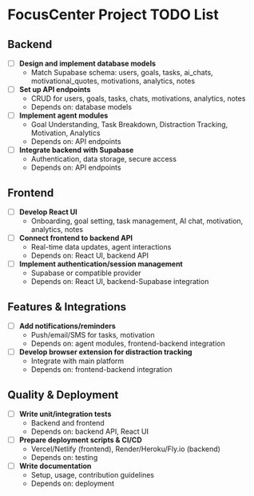 # FocusCenter Project TODO List

## Backend
- [ ] **Design and implement database models**
  - Match Supabase schema: users, goals, tasks, ai_chats, motivational_quotes, motivations, analytics, notes
- [ ] **Set up API endpoints**
  - CRUD for users, goals, tasks, chats, motivations, analytics, notes
  - Depends on: database models
- [ ] **Implement agent modules**
  - Goal Understanding, Task Breakdown, Distraction Tracking, Motivation, Analytics
  - Depends on: API endpoints
- [ ] **Integrate backend with Supabase**
  - Authentication, data storage, secure access
  - Depends on: API endpoints

## Frontend
- [ ] **Develop React UI**
  - Onboarding, goal setting, task management, AI chat, motivation, analytics, notes
- [ ] **Connect frontend to backend API**
  - Real-time data updates, agent interactions
  - Depends on: React UI, backend API
- [ ] **Implement authentication/session management**
  - Supabase or compatible provider
  - Depends on: React UI, backend-Supabase integration

## Features & Integrations
- [ ] **Add notifications/reminders**
  - Push/email/SMS for tasks, motivation
  - Depends on: agent modules, frontend-backend integration
- [ ] **Develop browser extension for distraction tracking**
  - Integrate with main platform
  - Depends on: frontend-backend integration

## Quality & Deployment
- [ ] **Write unit/integration tests**
  - Backend and frontend
  - Depends on: backend API, React UI
- [ ] **Prepare deployment scripts & CI/CD**
  - Vercel/Netlify (frontend), Render/Heroku/Fly.io (backend)
  - Depends on: testing
- [ ] **Write documentation**
  - Setup, usage, contribution guidelines
  - Depends on: deployment 